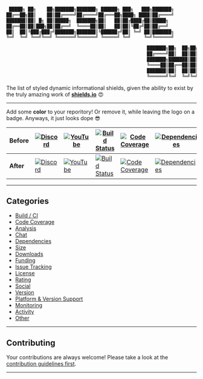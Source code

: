 ```python
 █████╗ ██╗    ██╗███████╗███████╗ ██████╗ ███╗   ███╗███████╗
██╔══██╗██║    ██║██╔════╝██╔════╝██╔═══██╗████╗ ████║██╔════╝
███████║██║ █╗ ██║█████╗  ███████╗██║   ██║██╔████╔██║█████╗  
██╔══██║██║███╗██║██╔══╝  ╚════██║██║   ██║██║╚██╔╝██║██╔══╝  
██║  ██║╚███╔███╔╝███████╗███████║╚██████╔╝██║ ╚═╝ ██║███████╗
╚═╝  ╚═╝ ╚══╝╚══╝ ╚══════╝╚══════╝ ╚═════╝ ╚═╝     ╚═╝╚══════╝

                                                    ███████╗██╗  ██╗██╗███████╗██╗     ██████╗ ███████╗
                                                    ██╔════╝██║  ██║██║██╔════╝██║     ██╔══██╗██╔════╝
                                                    ███████╗███████║██║█████╗  ██║     ██║  ██║███████╗
                                                    ╚════██║██╔══██║██║██╔══╝  ██║     ██║  ██║╚════██║
                                                    ███████║██║  ██║██║███████╗███████╗██████╔╝███████║
                                                    ╚══════╝╚═╝  ╚═╝╚═╝╚══════╝╚══════╝╚═════╝ ╚══════╝

```
The list of styled dynamic informational shields, given the ability to exist by the truly amazing work of [**shields.io**](https://shields.io) :heart_eyes:

---

Add some **color** to your reporitory! Or remove it, while leaving the logo on a badge. Anyways, it just looks dope :sunglasses:

|**Before**|[![Discord](https://img.shields.io/discord/596817243317207105)]()|[![YouTube](https://img.shields.io/youtube/likes/Dl-ekLb4quE?style=social)]()|[![Build Status](https://travis-ci.com/a-maliarov/amazoncaptcha.svg?branch=master)]()|[![Code Coverage](https://img.shields.io/codecov/c/gh/a-maliarov/amazoncaptcha)]()|[![Dependencies](https://img.shields.io/requires/github/a-maliarov/amazoncaptcha)]()|
|---|---|---|---|---|---|
|**After**|[![Discord](https://img.shields.io/discord/596817243317207105?label=Discord&logo=discord&logoColor=ffffff&labelColor=7289DA&color=2c2f33)]()|[![YouTube](https://img.shields.io/youtube/likes/Dl-ekLb4quE?label=Likes&logo=youtube&logoColor=ffffff&labelColor=FF0000&color=282828&style=flat)]()|[![Build Status](https://img.shields.io/travis/a-maliarov/amazoncaptcha?branch=master&label=Travis%20CI&logo=Travis%20CI&logoColor=ffffff&labelColor=2782f7)]()|[![Code Coverage](https://img.shields.io/codecov/c/gh/a-maliarov/amazoncaptcha?label=Codecov&logo=Codecov&logoColor=ffffff&labelColor=F01F7A)]()|[![Dependencies](https://img.shields.io/requires/github/a-maliarov/amazoncaptcha?label=Requirements&logoColor=ffffff&labelColor=282828)]()|

---

## Categories
+ [Build / CI](https://github.com/a-maliarov/awesome-shields/blob/main/categories/build.md)
+ [Code Coverage](https://github.com/a-maliarov/awesome-shields/blob/main/categories/code_coverage.md)
+ [Analysis](https://github.com/a-maliarov/awesome-shields/blob/main/categories/analysis.md)
+ [Chat](https://github.com/a-maliarov/awesome-shields/blob/main/categories/chat.md)
+ [Dependencies](https://github.com/a-maliarov/awesome-shields/blob/main/categories/dependencies.md)
+ [Size](https://github.com/a-maliarov/awesome-shields/blob/main/categories/size.md)
+ [Downloads](https://github.com/a-maliarov/awesome-shields/blob/main/categories/downloads.md)
+ [Funding](https://github.com/a-maliarov/awesome-shields/blob/main/categories/funding.md)
+ [Issue Tracking](https://github.com/a-maliarov/awesome-shields/blob/main/categories/issue_tracking.md)
+ [License](https://github.com/a-maliarov/awesome-shields/blob/main/categories/license_.md)
+ [Rating](https://github.com/a-maliarov/awesome-shields/blob/main/categories/rating.md)
+ [Social](https://github.com/a-maliarov/awesome-shields/blob/main/categories/social.md)
+ [Version](https://github.com/a-maliarov/awesome-shields/blob/main/categories/version_.md)
+ [Platform & Version Support](https://github.com/a-maliarov/awesome-shields/blob/main/categories/platform_and_version_support.md)
+ [Monitoring](https://github.com/a-maliarov/awesome-shields/blob/main/categories/monitoring.md)
+ [Activity](https://github.com/a-maliarov/awesome-shields/blob/main/categories/activity.md)
+ [Other](https://github.com/a-maliarov/awesome-shields/blob/main/categories/other.md)

---

## Contributing
Your contributions are always welcome! Please take a look at the [contribution guidelines first](https://github.com/a-maliarov/awesome-shields/blob/main/.github/CONTRIBUTING.md).

---
